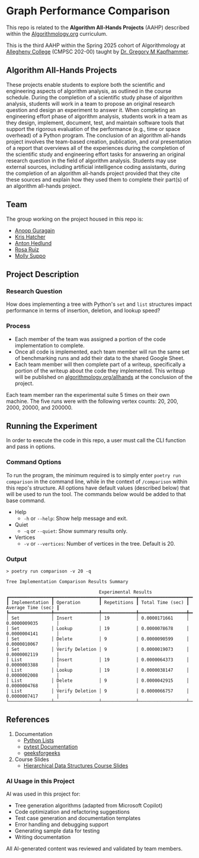 # Graph Performance Comparison

This repo is related to the **Algorithm All-Hands Projects** (AAHP) described within the [Algorithmology.org](https://algorithmology.org/) curriculum.

This is the third AAHP within the Spring 2025 cohort of Algorithmology at [Allegheny College](https://sites.allegheny.edu/computer-science/) (CMPSC 202-00) taught by [Dr. Gregory M Kapfhammer](https://github.com/gkapfham).

## Algorithm All-Hands Projects

These projects enable students to explore both the scientific and engineering aspects of algorithm analysis, as outlined in the course schedule. During the completion of a scientific study phase of algorithm analysis, students will work in a team to propose an original research question and design an experiment to answer it. When completing an engineering effort phase of algorithm analysis, students work in a team as they design, implement, document, test, and maintain software tools that support the rigorous evaluation of the performance (e.g., time or space overhead) of a Python program. The conclusion of an algorithm all-hands project involves the team-based creation, publication, and oral presentation of a report that overviews all of the experiences during the completion of the scientific study and engineering effort tasks for answering an original research question in the field of algorithm analysis. Students may use external sources, including artificial intelligence coding assistants, during the completion of an algorithm all-hands project provided that they cite these sources and explain how they used them to complete their part(s) of an algorithm all-hands project.

## Team

The group working on the project housed in this repo is:

* [Anoop Guragain](https://github.com/AN00P-G)
* [Kris Hatcher](https://github.com/krishatcher)
* [Anton Hedlund](https://github.com/ahedlund01)
* [Rosa Ruiz](https://github.com/ruizrosa2905)
* [Molly Suppo](https://github.com/suppo01)

## Project Description

### Research Question

How does implementing a tree with Python's `set` and `list` structures impact performance in terms of insertion, deletion, and lookup speed?

### Process

* Each member of the team was assigned a portion of the code implementation to complete.
* Once all code is implemented, each team member will run the same set of benchmarking runs and add their data to the shared Google Sheet.
* Each team member will then complete part of a writeup, specifically a portion of the writeup about the code they implemented. This writeup will be published on [algorithmology.org/allhands](https://algorithmology.org/allhands/) at the conclusion of the project.

Each team member ran the experimental suite 5 times on their own machine. The five runs were with the following vertex counts: 20, 200, 2000, 20000, and 200000.

## Running the Experiment

In order to execute the code in this repo, a user must call the CLI function and pass in options.

### Command Options

To run the program, the minimum required is to simply enter `poetry run comparison` in the command line, while in the context of `/comparison` within this repo's structure. All options have default values (described below) that will be used to run the tool. The commands below would be added to that base command.

* Help
  * `-h` or `--help`: Show help message and exit.
* Quiet
  * `-q` or `--quiet`: Show summary results only.
* Vertices
  * `-v` or `--vertices`: Number of vertices in the tree. Default is 20.

### Output

```command
> poetry run comparison -v 20 -q

Tree Implementation Comparison Results Summary

                                   Experimental Results                                   
┏━━━━━━━━━━━━━━━━┳━━━━━━━━━━━━━━━━━┳━━━━━━━━━━━━━┳━━━━━━━━━━━━━━━━━━┳━━━━━━━━━━━━━━━━━━━━┓
┃ Implementation ┃ Operation       ┃ Repetitions ┃ Total Time (sec) ┃ Average Time (sec) ┃
┡━━━━━━━━━━━━━━━━╇━━━━━━━━━━━━━━━━━╇━━━━━━━━━━━━━╇━━━━━━━━━━━━━━━━━━╇━━━━━━━━━━━━━━━━━━━━┩
│ Set            │ Insert          │ 19          │ 0.0000171661     │ 0.0000009035       │
│ Set            │ Lookup          │ 19          │ 0.0000078678     │ 0.0000004141       │
│ Set            │ Delete          │ 9           │ 0.0000090599     │ 0.0000010067       │
│ Set            │ Verify Deletion │ 9           │ 0.0000019073     │ 0.0000002119       │
│ List           │ Insert          │ 19          │ 0.0000064373     │ 0.0000003388       │
│ List           │ Lookup          │ 19          │ 0.0000038147     │ 0.0000002008       │
│ List           │ Delete          │ 9           │ 0.0000042915     │ 0.0000004768       │
│ List           │ Verify Deletion │ 9           │ 0.0000066757     │ 0.0000007417       │
└────────────────┴─────────────────┴─────────────┴──────────────────┴────────────────────┘
```

## References

1. Documentation
    - [Python Lists](https://docs.python.org/3/tutorial/datastructures.html#more-on-lists)
    - [pytest Documentation](https://docs.pytest.org/en/stable/)
    - [geeksforgeeks](https://www.geeksforgeeks.org/python-dictionary-update-method/)
2. Course Slides
    - [Hierarchical Data Structures Course Slides](https://algorithmology.org/slides/weekthirteen/#/title-slide)

### AI Usage in this Project

AI was used in this project for:
- Tree generation algorithms (adapted from Microsoft Copilot)
- Code optimization and refactoring suggestions
- Test case generation and documentation templates
- Error handling and debugging support
- Generating sample data for testing
- Writing documentation

All AI-generated content was reviewed and validated by team members.